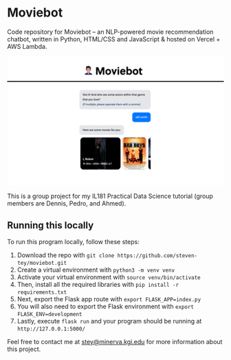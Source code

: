 # Moviebot
Code repository for Moviebot – an NLP-powered movie recommendation chatbot, written in Python, HTML/CSS and JavaScript & hosted on Vercel + AWS Lambda.

![](https://github.com/steven-tey/moviebot/blob/master/static/assets/thumbnail.png)

This is a group project for my IL181 Practical Data Science tutorial (group members are Dennis, Pedro, and Ahmed).

## Running this locally
To run this program locally, follow these steps:

1. Download the repo with `git clone https://github.com/steven-tey/moviebot.git`
2. Create a virtual environment with `python3 -m venv venv`
3. Activate your virtual environment with `source venv/bin/activate`
4. Then, install all the required libraries with `pip install -r requirements.txt`
5. Next, export the Flask app route with `export FLASK_APP=index.py`
6. You will also need to export the Flask environment with `export FLASK_ENV=development`
7. Lastly, execute `flask run` and your program should be running at `http://127.0.0.1:5000/`

Feel free to contact me at [stey@minerva.kgi.edu](mailto:stey@minerva.kgi.edu) for more information about this project.
